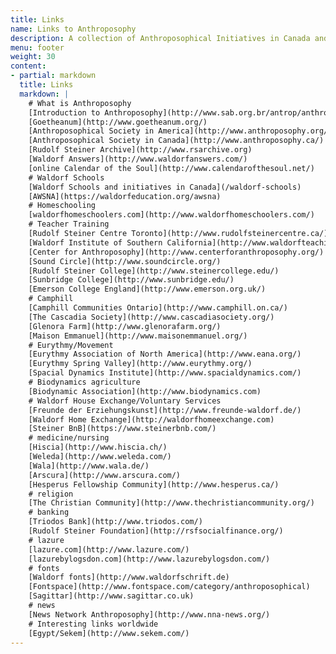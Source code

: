 ```yaml
---
title: Links
name: Links to Anthroposophy
description: A collection of Anthroposophical Initiatives in Canada and Worldwide.
menu: footer
weight: 30
content:
- partial: markdown
  title: Links
  markdown: |
    # What is Anthroposophy
    [Introduction to Anthroposophy](http://www.sab.org.br/antrop/anthrop-eng.htm)
    [Goetheanum](http://www.goetheanum.org/)
    [Anthroposophical Society in America](http://www.anthroposophy.org/)
    [Anthroposophical Society in Canada](http://www.anthroposophy.ca/)
    [Rudolf Steiner Archive](http://www.rsarchive.org)
    [Waldorf Answers](http://www.waldorfanswers.com/)
    [online Calendar of the Soul](http://www.calendarofthesoul.net/)
    # Waldorf Schools
    [Waldorf Schools and initiatives in Canada](/waldorf-schools)
    [AWSNA](https://waldorfeducation.org/awsna)
    # Homeschooling
    [waldorfhomeschoolers.com](http://www.waldorfhomeschoolers.com/)
    # Teacher Training
    [Rudolf Steiner Centre Toronto](http://www.rudolfsteinercentre.ca/)
    [Waldorf Institute of Southern California](http://www.waldorfteaching.org/)
    [Center for Anthroposophy](http://www.centerforanthroposophy.org/)
    [Sound Circle](http://www.soundcircle.org/)
    [Rudolf Steiner College](http://www.steinercollege.edu/)
    [Sunbridge College](http://www.sunbridge.edu/)
    [Emerson College England](http://www.emerson.org.uk/)
    # Camphill
    [Camphill Communities Ontario](http://www.camphill.on.ca/)
    [The Cascadia Society](http://www.cascadiasociety.org/)
    [Glenora Farm](http://www.glenorafarm.org/)
    [Maison Emmanuel](http://www.maisonemmanuel.org/)
    # Eurythmy/Movement
    [Eurythmy Association of North America](http://www.eana.org/)
    [Eurythmy Spring Valley](http://www.eurythmy.org/)
    [Spacial Dynamics Institute](http://www.spacialdynamics.com/)
    # Biodynamics agriculture
    [Biodynamic Association](http://www.biodynamics.com)
    # Waldorf House Exchange/Voluntary Services
    [Freunde der Erziehungskunst](http://www.freunde-waldorf.de/)
    [Waldorf Home Exchange](http://waldorfhomeexchange.com)
    [Steiner BnB](https://www.steinerbnb.com/)
    # medicine/nursing
    [Hiscia](http://www.hiscia.ch/)
    [Weleda](http://www.weleda.com/)
    [Wala](http://www.wala.de/)
    [Arscura](http://www.arscura.com/)
    [Hesperus Fellowship Community](http://www.hesperus.ca/)
    # religion
    [The Christian Community](http://www.thechristiancommunity.org/)
    # banking
    [Triodos Bank](http://www.triodos.com/)
    [Rudolf Steiner Foundation](http://rsfsocialfinance.org/)
    # lazure
    [lazure.com](http://www.lazure.com/)
    [lazurebylogsdon.com](http://www.lazurebylogsdon.com/)
    # fonts
    [Waldorf fonts](http://www.waldorfschrift.de)
    [Fontspace](http://www.fontspace.com/category/anthroposophical)
    [Sagittar](http://www.sagittar.co.uk)
    # news
    [News Network Anthroposophy](http://www.nna-news.org/)
    # Interesting links worldwide
    [Egypt/Sekem](http://www.sekem.com/)
---
```

